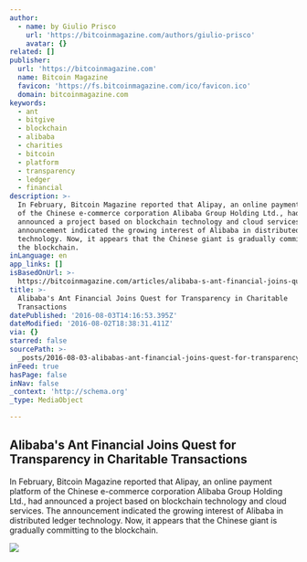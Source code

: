 ```yaml
---
author:
  - name: by Giulio Prisco
    url: 'https://bitcoinmagazine.com/authors/giulio-prisco'
    avatar: {}
related: []
publisher:
  url: 'https://bitcoinmagazine.com'
  name: Bitcoin Magazine
  favicon: 'https://fs.bitcoinmagazine.com/ico/favicon.ico'
  domain: bitcoinmagazine.com
keywords:
  - ant
  - bitgive
  - blockchain
  - alibaba
  - charities
  - bitcoin
  - platform
  - transparency
  - ledger
  - financial
description: >-
  In February, Bitcoin Magazine reported that Alipay, an online payment platform
  of the Chinese e-commerce corporation Alibaba Group Holding Ltd., had
  announced a project based on blockchain technology and cloud services. The
  announcement indicated the growing interest of Alibaba in distributed ledger
  technology. Now, it appears that the Chinese giant is gradually committing to
  the blockchain.
inLanguage: en
app_links: []
isBasedOnUrl: >-
  https://bitcoinmagazine.com/articles/alibaba-s-ant-financial-joins-quest-for-transparency-in-charitable-transactions-1470159416
title: >-
  Alibaba's Ant Financial Joins Quest for Transparency in Charitable
  Transactions
datePublished: '2016-08-03T14:16:53.395Z'
dateModified: '2016-08-02T18:38:31.411Z'
via: {}
starred: false
sourcePath: >-
  _posts/2016-08-03-alibabas-ant-financial-joins-quest-for-transparency-in-char.md
inFeed: true
hasPage: false
inNav: false
_context: 'http://schema.org'
_type: MediaObject

---
```

<article style=""><h1>Alibaba's Ant Financial Joins Quest for Transparency in Charitable Transactions</h1><p>In February, Bitcoin Magazine reported that Alipay, an online payment platform of the Chinese e-commerce corporation Alibaba Group Holding Ltd., had announced a project based on blockchain technology and cloud services. The announcement indicated the growing interest of Alibaba in distributed ledger technology. Now, it appears that the Chinese giant is gradually committing to the blockchain.</p><img src="https://fs.bitcoinmagazine.com/img/articles/alibaba-s-ant-financial-joins-quest-for-transparency-in-charitable-transactions.jpg" /></article>